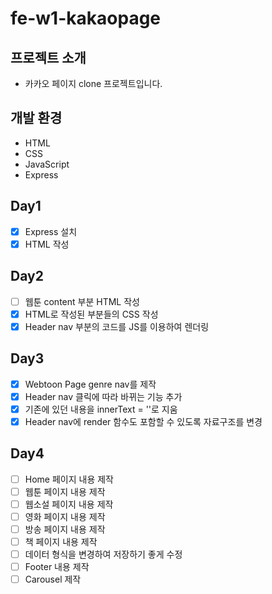 # fe-w1-kakaopage

## 프로젝트 소개

- 카카오 페이지 clone 프로젝트입니다.

## 개발 환경

- HTML
- CSS
- JavaScript
- Express

## Day1

- [x] Express 설치
- [x] HTML 작성

## Day2

- [ ] 웹툰 content 부분 HTML 작성
- [x] HTML로 작성된 부분들의 CSS 작성
- [x] Header nav 부분의 코드를 JS를 이용하여 렌더링

## Day3

- [x] Webtoon Page genre nav를 제작
- [x] Header nav 클릭에 따라 바뀌는 기능 추가
- [x] 기존에 있던 내용을 innerText = ''로 지움
- [x] Header nav에 render 함수도 포함할 수 있도록 자료구조를 변경

## Day4

- [ ] Home 페이지 내용 제작
- [ ] 웹툰 페이지 내용 제작
- [ ] 웹소설 페이지 내용 제작
- [ ] 영화 페이지 내용 제작
- [ ] 방송 페이지 내용 제작
- [ ] 책 페이지 내용 제작
- [ ] 데이터 형식을 변경하여 저장하기 좋게 수정
- [ ] Footer 내용 제작
- [ ] Carousel 제작
